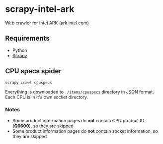 # scrapy-intel-ark
Web crawler for Intel ARK (ark.intel.com)

## Requirements

* Python
* [Scrapy](https://scrapy.org/)

## CPU specs spider

    scrapy crawl cpuspecs
    
Everything is downloaded to `./items/cpuspecs` directory in JSON format. Each CPU is in it's own socket directory. 

### Notes
* Some product information pages do **not** contain CPU product ID (**Q6600**), so they are skipped
* Some product information pages do **not** contain socket information, so they are skipped